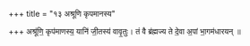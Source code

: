 +++
title = "१३ अश्रूणि कृपमानस्य"

+++
अश्रू॑णि॒ कृप॑माणस्य॒ यानि॑ जी॒तस्य॑ वावृ॒तुः। तं वै ब्र॑ह्मज्य ते दे॒वा अ॒पां भा॒गम॑धारयन् ॥